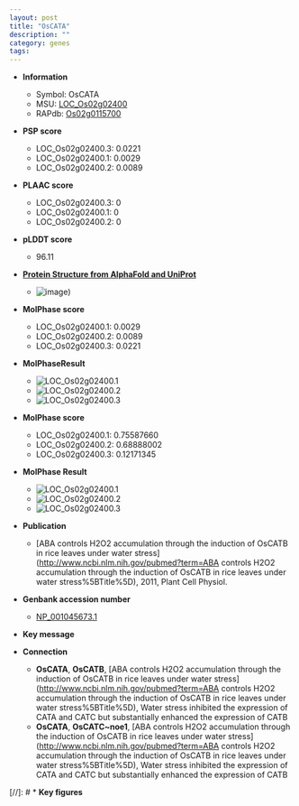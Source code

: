 ```yaml
---
layout: post
title: "OsCATA"
description: ""
category: genes
tags: 
---
```


* **Information**  
    + Symbol: OsCATA  
    + MSU: [LOC_Os02g02400](http://rice.plantbiology.msu.edu/cgi-bin/ORF_infopage.cgi?orf=LOC_Os02g02400)  
    + RAPdb: [Os02g0115700](http://rapdb.dna.affrc.go.jp/viewer/gbrowse_details/irgsp1?name=Os02g0115700)  

* **PSP score**  
    + LOC_Os02g02400.3: 0.0221 
    + LOC_Os02g02400.1: 0.0029 
    + LOC_Os02g02400.2: 0.0089 

* **PLAAC score**  
    + LOC_Os02g02400.3: 0 
    + LOC_Os02g02400.1: 0 
    + LOC_Os02g02400.2: 0 

* **pLDDT score**
    + 96.11

* **[Protein Structure from AlphaFold and UniProt](https://www.uniprot.org/uniprotkb/Q0E4K1/entry#structure)**
    + ![image](https://ricepsp.github.io/images/Q0/AF-Q0E4K1-F1.png))

* **MolPhase score**
    + LOC_Os02g02400.1: 0.0029
    + LOC_Os02g02400.2: 0.0089
    + LOC_Os02g02400.3: 0.0221

* **MolPhaseResult**
    + ![LOC_Os02g02400.1](https://ricepsp.github.io/pictures/LOC_Os02g/LOC_Os02g02400.1.png)
    + ![LOC_Os02g02400.2](https://ricepsp.github.io/pictures/LOC_Os02g/LOC_Os02g02400.2.png)
    + ![LOC_Os02g02400.3](https://ricepsp.github.io/pictures/LOC_Os02g/LOC_Os02g02400.3.png)

* **MolPhase score**
    + LOC_Os02g02400.1: 0.75587660
    + LOC_Os02g02400.2: 0.68888002
    + LOC_Os02g02400.3: 0.12171345

* **MolPhase Result**
    + ![LOC_Os02g02400.1](https://304243504.github.io/Pictures/LOC_Os02g/LOC_Os02g02400.1.png)
    + ![LOC_Os02g02400.2](https://304243504.github.io/Pictures/LOC_Os02g/LOC_Os02g02400.2.png)
    + ![LOC_Os02g02400.3](https://304243504.github.io/Pictures/LOC_Os02g/LOC_Os02g02400.3.png)

* **Publication**  
    + [ABA controls H2O2 accumulation through the induction of OsCATB in rice leaves under water stress](http://www.ncbi.nlm.nih.gov/pubmed?term=ABA controls H2O2 accumulation through the induction of OsCATB in rice leaves under water stress%5BTitle%5D), 2011, Plant Cell Physiol.

* **Genbank accession number**  
    + [NP_001045673.1](http://www.ncbi.nlm.nih.gov/nuccore/NP_001045673.1)

* **Key message**  

* **Connection**  
    + __OsCATA__, __OsCATB__, [ABA controls H2O2 accumulation through the induction of OsCATB in rice leaves under water stress](http://www.ncbi.nlm.nih.gov/pubmed?term=ABA controls H2O2 accumulation through the induction of OsCATB in rice leaves under water stress%5BTitle%5D), Water stress inhibited the expression of CATA and CATC but substantially enhanced the expression of CATB
    + __OsCATA__, __OsCATC~noe1__, [ABA controls H2O2 accumulation through the induction of OsCATB in rice leaves under water stress](http://www.ncbi.nlm.nih.gov/pubmed?term=ABA controls H2O2 accumulation through the induction of OsCATB in rice leaves under water stress%5BTitle%5D), Water stress inhibited the expression of CATA and CATC but substantially enhanced the expression of CATB

[//]: # * **Key figures**  


